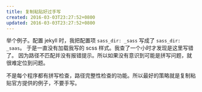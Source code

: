```yaml
---
title: 复制粘贴好过手写
created: 2016-03-03T23:27:52+0800
updated: 2016-03-03T23:27:52+0800
---
```



举个例子。配置 jekyll 时，我把配置项 `sass_dir: _sass` 写成了 `sass_dir: _saas`。
于是一直没有加载我写的 scss 样式。我查了一个小时才发现是这里写错了。
因为路径不匹配并没有报错提示。所以如果没有意识到可能是拼写问题，就很难定位到问题。

不是每个程序都有拼写检查，路径完整性检查的功能。所以最好的策略就是复制粘贴官方提供的例子，不要手写。
